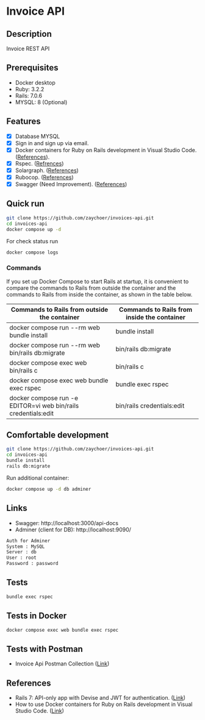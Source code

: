 # Invoice API

## Description

Invoice REST API

## Prerequisites

- Docker desktop
- Ruby: 3.2.2
- Rails: 7.0.6
- MYSQL: 8 (Optional)

## Features

- [x] Database MYSQL
- [x] Sign in and sign up via email.
- [x] Docker containers for Ruby on Rails development in Visual Studio Code. ([References](https://dev.to/konyu/how-to-use-docker-containers-for-ruby-on-rails-development-in-visual-studio-code-23np)).
- [x] Rspec. ([Refrences](https://rspec.info/))
- [x] Solargraph. ([References](https://solargraph.org/))
- [x] Rubocop. ([References](https://rubocop.org/))
- [x] Swagger (Need Improvement). ([References](https://github.com/rswag/rswag))

## Quick run

```bash
git clone https://github.com/zaychoer/invoices-api.git
cd invoices-api
docker compose up -d
```

For check status run

```bash
docker compose logs
```

### Commands

If you set up Docker Compose to start Rails at startup, it is convenient to compare the commands to Rails from outside the container and the commands to Rails from inside the container, as shown in the table below.

| Commands to Rails from outside the container                   | Commands to Rails from inside the container |
| -------------------------------------------------------------- | ------------------------------------------- |
| docker compose run --rm web bundle install                     | bundle install                              |
| docker compose run --rm web bin/rails db:migrate               | bin/rails db:migrate                        |
| docker compose exec web bin/rails c                            | bin/rails c                                 |
| docker compose exec web bundle exec rspec                      | bundle exec rspec                           |
| docker compose run -e EDITOR=vi web bin/rails credentials:edit | bin/rails credentials:edit                  |

## Comfortable development

```bash
git clone https://github.com/zaychoer/invoices-api.git
cd invoices-api
bundle install
rails db:migrate
```

Run additional container:

```bash
docker compose up -d db adminer
```

## Links

- Swagger: http://localhost:3000/api-docs
- Adminer (client for DB): http://localhost:9090/

```bash
Auth for Adminer
System : MySQL
Server : db
User : root
Password : password
```

## Tests

```bash
bundle exec rspec
```

## Tests in Docker

```bash
docker compose exec web bundle exec rspec
```

## Tests with Postman

- Invoice Api Postman Collection ([Link](https://github.com/zaychoer/invoice-api/blob/main/Invoice%20API.postman_collection.json))

## References

- Rails 7: API-only app with Devise and JWT for authentication. ([Link](https://rspec.info/))
- How to use Docker containers for Ruby on Rails development in Visual Studio Code. ([Link](https://dev.to/konyu/how-to-use-docker-containers-for-ruby-on-rails-development-in-visual-studio-code-23np))
